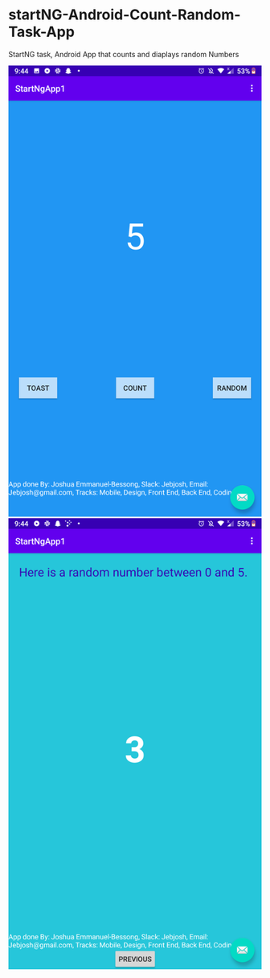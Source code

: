 # startNG-Android-Count-Random-Task-App
StartNG task, Android App that counts and diaplays random Numbers

![](Screenshots/appcounter.png)
![](Screenshots/apprandom.png)
